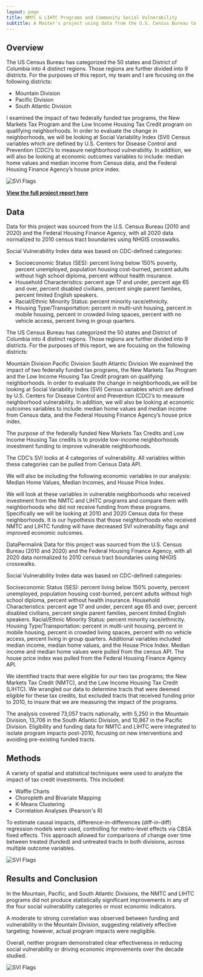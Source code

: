 ```yaml
---
layout: page
title: NMTC & LIHTC Programs and Community Social Vulnerability
subtitle: A Master's project using data from the U.S. Census Bureau to discover if social vulnerability variables relate to funds provided to various government programs
---
```


## Overview

The US Census Bureau has categorized the 50 states and District of Columbia into 4 distinct regions. Those regions are further divided into 9 districts. For the purposes of this report, my team and I are focusing on the following districts:

-   Mountain Division
-   Pacific Division
-   South Atlantic Division

I examined the impact of two federally funded tax programs, the New Markets Tax Program and the Low Income Housing Tax Credit program on qualifying neighborhoods. In order to evaluate the change in neighborhoods, we will be looking at Social Variability Index (SVI) Census variables which are defined by U.S. Centers for Disease Control and Prevention (CDC)’s to measure neighborhood vulnerability. In addition, we will also be looking at economic outcomes variables to include: median home values and median income from Census data, and the Federal Housing Finance Agency’s house price index.

![SVI Flags](/assets/img/svi-flags.png)

[**View the full project report here**](https://watts-college.github.io/project-paf-515-2025s-team-04/)

## Data

Data for this project was sourced from the U.S. Census Bureau (2010 and 2020) and the Federal Housing Finance Agency, with all 2020 data normalized to 2010 census tract boundaries using NHGIS crosswalks.

Social Vulnerability Index data was based on CDC-defined categories:

-   Socioeconomic Status (SES): percent living below 150% poverty, percent unemployed, population housing cost-burned, percent adults without high school diploma, percent without health insurance.
-   Household Characteristics: percent age 17 and under, percent age 65 and over, percent disabled civilians, percent single parent families, percent limited English speakers.
-   Racial/Ethnic Minority Status: percent minority race/ethnicity.
-   Housing Type/Transportation: percent in multi-unit housing, percent in mobile housing, percent in crowded living spaces, percent with no vehicle access, percent living in group quarters.

The US Census Bureau has categorized the 50 states and District of Columbia into 4 distinct regions. Those regions are further divided into 9 districts. For the purposes of this report, we are focusing on the following districts:

Mountain Division Pacific Division South Atlantic Division We examined the impact of two federally funded tax programs, the New Markets Tax Program and the Low Income Housing Tax Credit program on qualifying neighborhoods. In order to evaluate the change in neighborhoods,we will be looking at Social Variability Index (SVI) Census variables which are defined by U.S. Centers for Disease Control and Prevention (CDC)’s to measure neighborhood vulnerability. In addition, we will also be looking at economic outcomes variables to include: median home values and median income from Census data, and the Federal Housing Finance Agency’s house price index.

The purpose of the federally funded New Markets Tax Credits and Low Income Housing Tax credits is to provide low-income neighborhoods investment funding to improve vulnerable neighborhoods.

The CDC’s SVI looks at 4 categories of vulnerability. All variables within these categories can be pulled from Census Data API.

We will also be including the following economic variables in our analysis: Median Home Values, Median Incomes, and House Price Index.

We will look at these variables in vulnerable neighborhoods who received investment from the NMTC and LIHTC programs and compare them with neighborhoods who did not receive funding from these programs. Specifically we will be looking at 2010 and 2020 Census data for these neighborhoods. It is our hypothesis that those neighborhoods who received NMTC and LIHTC funding will have decreased SVI vulnerability flags and improved economic outcomes.

DataPermalink Data for this project was sourced from the U.S. Census Bureau (2010 and 2020) and the Federal Housing Finance Agency, with all 2020 data normalized to 2010 census tract boundaries using NHGIS crosswalks.

Social Vulnerability Index data was based on CDC-defined categories:

Socioeconomic Status (SES): percent living below 150% poverty, percent unemployed, population housing cost-burned, percent adults without high school diploma, percent without health insurance. Household Characteristics: percent age 17 and under, percent age 65 and over, percent disabled civilians, percent single parent families, percent limited English speakers. Racial/Ethnic Minority Status: percent minority race/ethnicity. Housing Type/Transportation: percent in multi-unit housing, percent in mobile housing, percent in crowded living spaces, percent with no vehicle access, percent living in group quarters. Additional variables included median income, median home values, and the House Price Index. Median income and median home values were pulled from the census API. The house price index was pulled from the Federal Housing Finance Agency API.

We identified tracts that were eligible for our two tax programs; the New Markets Tax Credit (NMTC), and the Low Income Housing Tax Credit (LIHTC). We wrangled our data to determine tracts that were deemed eligible for these tax credits, but excluded tracts that received funding prior to 2010, to insure that we are measuring the impact of the programs.

The analysis covered 73,057 tracts nationally, with 5,250 in the Mountain Division, 13,706 in the South Atlantic Division, and 10,867 in the Pacific Division. Eligibility and funding data for NMTC and LIHTC were integrated to isolate program impacts post-2010, focusing on new interventions and avoiding pre-existing funded tracts.

## Methods

A variety of spatial and statistical techniques were used to analyze the impact of tax credit investments. This included:

-   Waffle Charts
-   Choropleth and Bivariate Mapping
-   K-Means Clustering
-   Correlation Analyses (Pearson's R)

To estimate causal impacts, difference-in-differences (diff-in-diff) regression models were used, controlling for metro-level effects via CBSA fixed effects. This approach allowed for comparisons of change over time between treated (funded) and untreated tracts in both divisions, across multiple outcome variables.

![SVI Flags](/assets/img/waffle-chart.png)

## Results and Conclusion

In the Mountain, Pacific, and South Atlantic Divisions, the NMTC and LIHTC programs did not produce statistically significant improvements in any of the four social vulnerability categories or most economic indicators.

A moderate to strong correlation was observed between funding and vulnerability in the Mountain Division, suggesting relatively effective targeting; however, actual program impacts were negligible.

Overall, neither program demonstrated clear effectiveness in reducing social vulnerability or driving economic improvements over the decade studied.

![SVI Flags](/assets/img/k-means.png)
